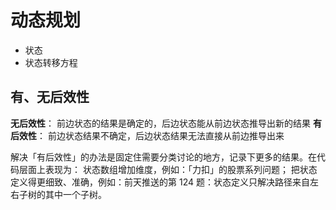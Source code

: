 # 动态规划

- 状态
- 状态转移方程

## 有、无后效性

**无后效性**： 前边状态的结果是确定的，后边状态能从前边状态推导出新的结果
**有后效性**： 前边状态结果不确定，后边状态结果无法直接从前边推导出来

解决「有后效性」的办法是固定住需要分类讨论的地方，记录下更多的结果。在代码层面上表现为：
状态数组增加维度，例如：「力扣」的股票系列问题；
把状态定义得更细致、准确，例如：前天推送的第 124 题：状态定义只解决路径来自左右子树的其中一个子树。
